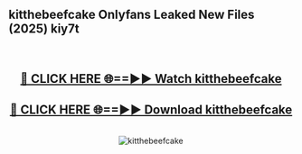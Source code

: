 <h2>kitthebeefcake Onlyfans Leaked New Files (2025) kiy7t</h2>
<br>
<div align="center">
<h2><a href="https://mediafiles.top/kitthebeefcake&ref=git" rel="nofollow">🔴 CLICK HERE 🌐==►► Watch kitthebeefcake</a></h2>
<h2><a href="https://mediafiles.top/kitthebeefcake&ref=git" rel="nofollow">🔴 CLICK HERE 🌐==►► Download kitthebeefcake</a></h2>
<br>
<a href="https://mediafiles.top/kitthebeefcake&ref=git" rel="nofollow" data-target="animated-image.originalLink"><img src="https://i.ibb.co.com/xMMVF88/686577567.gif" alt="kitthebeefcake" style="max-width: 100%; display: inline-block;" data-target="animated-image.originalImage"></a>
</div>
<br>
<br>